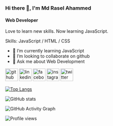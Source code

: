 ### Hi there 👋, I'm Md Rasel Ahammed
#### Web Developer


Love to learn new skills. Now learning JavaScript.

Skills: JavaScript / HTML / CSS

- 🌱 I’m currently learning JavaScript 
- 👯 I’m looking to collaborate on github 
- 💬 Ask me about Web Development 


[<img src='https://cdn.jsdelivr.net/npm/simple-icons@3.0.1/icons/github.svg' alt='github' height='40'>](https://github.com/chemrasel)  [<img src='https://cdn.jsdelivr.net/npm/simple-icons@3.0.1/icons/linkedin.svg' alt='linkedin' height='40'>](https://www.linkedin.com/in/chemrasel/)  [<img src='https://cdn.jsdelivr.net/npm/simple-icons@3.0.1/icons/facebook.svg' alt='facebook' height='40'>](https://www.facebook.com/chemrasel)  [<img src='https://cdn.jsdelivr.net/npm/simple-icons@3.0.1/icons/instagram.svg' alt='instagram' height='40'>](https://www.instagram.com/chemrasel/)  [<img src='https://cdn.jsdelivr.net/npm/simple-icons@3.0.1/icons/twitter.svg' alt='twitter' height='40'>](https://twitter.com/chemrasel)  

[![Top Langs](https://github-readme-stats.vercel.app/api/top-langs/?username=chemrasel)](https://github.com/anuraghazra/github-readme-stats)

![GitHub stats](https://github-readme-stats.vercel.app/api?username=chemrasel&show_icons=true)  

![GitHub Activity Graph](https://activity-graph.herokuapp.com/graph?username=chemrasel)  

![Profile views](https://gpvc.arturio.dev/chemrasel)  

